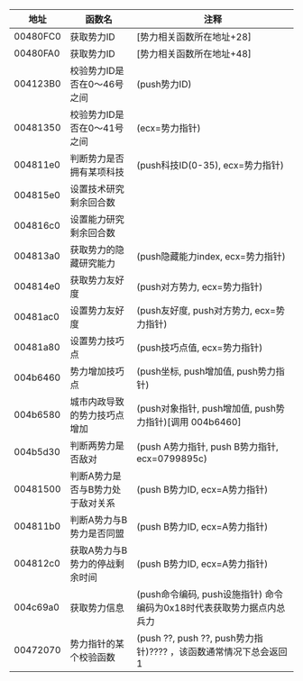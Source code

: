 | 地址     | 函数名                           | 注释                                                                   |
| -------- | -------------------------------- | ---------------------------------------------------------------------- |
| 00480FC0 | 获取势力ID                       | [势力相关函数所在地址+28]                                                            |
| 00480FA0 | 获取势力ID                       | [势力相关函数所在地址+48]                                                            |
| 004123B0 | 校验势力ID是否在0～46号之间      | (push势力ID)                                                           |
| 00481350 | 校验势力ID是否在0～41号之间      | (ecx=势力指针)                                                         |
| 004811e0 | 判断势力是否拥有某项科技         | (push科技ID(0-35), ecx=势力指针)                                       |
| 004815e0 | 设置技术研究剩余回合数           |                                                                        |
| 004816c0 | 设置能力研究剩余回合数           |                                                                        |
| 004813a0 | 获取势力的隐藏研究能力           | (push隐藏能力index, ecx=势力指针)                                      |
| 004814e0 | 获取势力友好度                   | (push对方势力, ecx=势力指针)                                           |
| 00481ac0 | 设置势力友好度                   | (push友好度, push对方势力, ecx=势力指针)                               |
| 00481a80 | 设置势力技巧点                   | (push技巧点值, ecx=势力指针)                                           |
| 004b6460 | 势力增加技巧点                   | (push坐标, push增加值, push势力指针)                                   |
| 004b6580 | 城市内政导致的势力技巧点增加     | (push对象指针, push增加值, push势力指针)[调用 004b6460]                |
| 004b5d30 | 判断两势力是否敌对               | (push A势力指针, push B势力指针, ecx=0799895c)                         |
| 00481500 | 判断A势力是否与B势力处于敌对关系 | (push B势力ID, ecx=A势力指针)                                          |
| 004811b0 | 判断A势力与B势力是否同盟         | (push B势力ID, ecx=A势力指针)                                          |
| 004812c0 | 获取A势力与B势力的停战剩余时间   | (push B势力ID, ecx=A势力指针)                                          |
| 004c69a0 | 获取势力信息                     | (push命令编码, push设施指针)  命令编码为0x18时代表获取势力据点内总兵力 |
| 00472070 | 势力指针的某个校验函数           | (push ??, push ??, push势力指针)???? ，该函数通常情况下总会返回1       |
